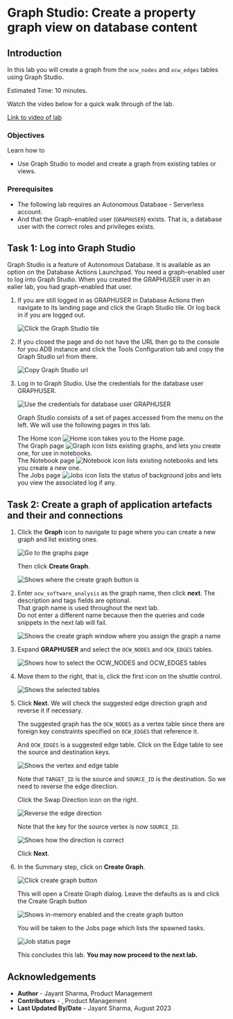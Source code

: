 # Graph Studio: Create a property graph view on database content

## Introduction

In this lab you will create a graph from the `ocw_nodes` and `ocw_edges` tables using Graph Studio.



Estimated Time: 10 minutes.


Watch the video below for a quick walk through of the lab.

[Link to video of lab](videohub:1_12j0i1tw)


### Objectives

Learn how to

- Use Graph Studio to model and create a graph from existing tables or views.

### Prerequisites

- The following lab requires an Autonomous Database - Serverless account.
- And that the Graph-enabled user (`GRAPHUSER`) exists. That is, a database user with the correct roles and privileges exists.


## Task 1: Log into Graph Studio

Graph Studio is a feature of Autonomous Database. It is available as an option on the Database Actions Launchpad. You need a graph-enabled user to log into Graph Studio. When you created the GRAPHUSER user in an ealier lab, you had graph-enabled that user.

1. If you are still logged in as GRAPHUSER in Database Actions then navigate to its landing page and click the Graph Studio tile. Or log back in if you are logged out. 

    ![Click the Graph Studio tile](images/click-graph-studio-tile.png "Click the Graph Studio tile ")    

2. If you closed the page and do not have the URL then go to the console for you ADB instance and click the Tools Configuration tab and copy the Graph Studio url from there. 

    ![Copy Graph Studio url](images/copy-graph-studio-url.png "Copy graph studio url to clipboard ")

3. Log in to Graph Studio. Use the credentials for the database user GRAPHUSER.

    ![Use the credentials for database user GRAPHUSER](images/graph-studio-login.png "Login as GRAPHUSER ")

    Graph Studio consists of a set of pages accessed from the menu on the left. We will use the following pages in this lab.  

    The Home icon ![Home icon](images/home.svg "Home icon") takes you to the Home page.  
    The Graph page ![Graph icon](images/radar-chart.svg "Graph icon") lists existing graphs, and lets you create one, for use in notebooks.  
    The Notebook page ![Notebook icon](images/notebook.svg "Notebook icon") lists existing notebooks and lets you create a new one.  
    The Jobs page ![Jobs icon](images/server.svg "Jobs icon") lists the status of background jobs and lets you view the associated log if any.  


## Task 2: Create a graph of application artefacts and their and connections

1. Click the **Graph** icon to navigate to page where you can create a new graph and list existing ones.  
   
    ![Go to the graphs page](images/goto-graphs-page.png "Go to the graphs page")  

    Then click **Create Graph**.  
   
    ![Shows where the create graph button is](images/graph-create-button.png "Click the Create Graph button ")  

2. Enter `ocw_software_analysis` as the graph name, then click **next**. The description and tags fields are optional.   
    That graph name is used throughout the next lab.  
    Do not enter a different name because then the queries and code snippets in the next lab will fail.  
    
    ![Shows the create graph window where you assign the graph a name](./images/create-graph-dialog.png "Enter a name for the property graph ")

3. Expand **GRAPHUSER** and select the `OCW_NODES` and `OCW_EDGES` tables. 

    ![Shows how to select the OCW_NODES and OCW_EDGES tables](./images/select-tables.png "Select the tables ")

4. Move them to the right, that is, click the first icon on the shuttle control.   

    ![Shows the selected tables](./images/selected-tables.png "Selected tables ")

5. Click **Next**. We will check the suggested edge direction graph and reverse it if necessary.  

    The suggested graph has the `OCW_NODES` as a vertex table since there are foreign key constraints specified on `OCW_EDGES` that reference it.   

    And `OCW_EDGES` is a suggested edge table. Click on the Edge table to see the source and destination keys. 

    ![Shows the vertex and edge table](./images/create-graph-suggested-model.png "Edge's source and destination keys ")   

    Note that `TARGET_ID` is the source and `SOURCE_ID` is the destination. So we need to reverse the edge direction. 

    Click the Swap Direction icon on the right.  
    
   ![Reverse the edge direction](images/swap-direction.png "Reverse the edge direction ")  

    Note that the key for the source vertex is now `SOURCE_ID`.

    ![Shows how the direction is correct](images/reverse-edge-result.png "Correct edge direction ")

    Click **Next**. 

6. In the Summary step, click on **Create Graph**.  

    ![Click create graph button](./images/create-graph.png "Create graph button ")  

    This will open a Create Graph dialog. Leave the defaults as is and click the Create Graph button

    ![Shows in-memory enabled and the create graph button](./images/create-graph.png "Create Graph button ")

    You will be taken to the Jobs page which lists the spawned tasks. 

   ![Job status page](./images/jobs-create-graph.png "Create Graph job status ")


    This concludes this lab. **You may now proceed to the next lab.**

## Acknowledgements

* **Author** - Jayant Sharma, Product Management
* **Contributors** -  , Product Management
* **Last Updated By/Date** - Jayant Sharma, August 2023

